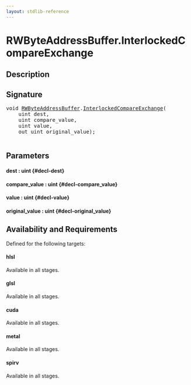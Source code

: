 ```yaml
---
layout: stdlib-reference
---
```


# RWByteAddressBuffer\.InterlockedCompareExchange

## Description





## Signature 

<pre>
void <a href="/stdlib-reference/types/RWByteAddressBuffer/index" class="code_type">RWByteAddressBuffer</a>.<a href="/stdlib-reference/types/RWByteAddressBuffer/InterlockedCompareExchange">InterlockedCompareExchange</a>(
    uint <span class='code_param'>dest</span>,
    uint <span class='code_param'>compare_value</span>,
    uint <span class='code_param'>value</span>,
    out uint <span class='code_param'>original_value</span>);

</pre>

## Parameters

#### dest  : uint {#decl-dest}
#### compare\_value  : uint {#decl-compare_value}
#### value  : uint {#decl-value}
#### original\_value  : uint {#decl-original_value}

## Availability and Requirements

Defined for the following targets:

#### hlsl
Available in all stages.

#### glsl
Available in all stages.

#### cuda
Available in all stages.

#### metal
Available in all stages.

#### spirv
Available in all stages.



